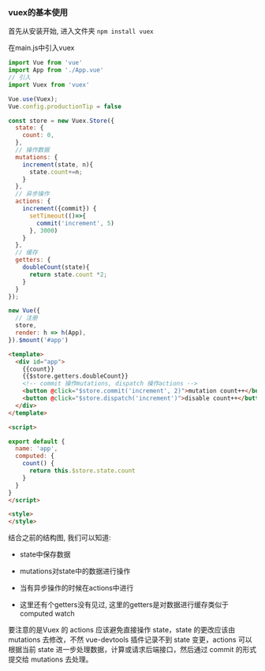 ### vuex的基本使用

首先从安装开始, 进入文件夹 `npm install vuex`

在main.js中引入vuex

```js
import Vue from 'vue'
import App from './App.vue'
// 引入
import Vuex from 'vuex'

Vue.use(Vuex);
Vue.config.productionTip = false

const store = new Vuex.Store({
  state: {
    count: 0,
  },
  // 操作数据
  mutations: {
    increment(state, n){
      state.count+=n;
    }
  },
  // 异步操作
  actions: {
    increment({commit}) {
      setTimeout(()=>{
        commit('increment', 5)
      }, 3000)
    }
  },
  // 缓存
  getters: {
    doubleCount(state){
      return state.count *2;
    }
  }
});

new Vue({
  // 注册
  store,
  render: h => h(App),
}).$mount('#app')

```

```html
<template>
  <div id="app">
    {{count}}
    {{$store.getters.doubleCount}}
  	<!-- commit 操作mutations, dispatch 操作actions -->
    <button @click="$store.commit('increment', 2)">mutation count++</button>
    <button @click="$store.dispatch('increment')">disable count++</button>
  </div>
</template>

<script>

export default {
  name: 'app',
  computed: {
    count() {
      return this.$store.state.count
    }
  }
}
</script>

<style>
</style>

```

结合之前的结构图, 我们可以知道:

- state中保存数据
- mutations对state中的数据进行操作
- 当有异步操作的时候在actions中进行

- 这里还有个getters没有见过, 这里的getters是对数据进行缓存类似于computed watch

要注意的是Vuex 的 actions 应该避免直接操作 state，state 的更改应该由 mutations 去修改，不然 vue-devtools 插件记录不到 state 变更，actions 可以根据当前 state 进一步处理数据，计算或请求后端接口，然后通过 commit 的形式提交给 mutations 去处理。